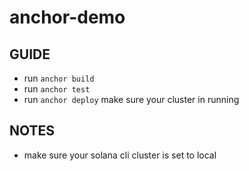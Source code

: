 # anchor-demo

## GUIDE

- run `anchor build`
- run `anchor test`
- run `anchor deploy` make sure your cluster in running


## NOTES
- make sure your solana cli cluster is set to local
